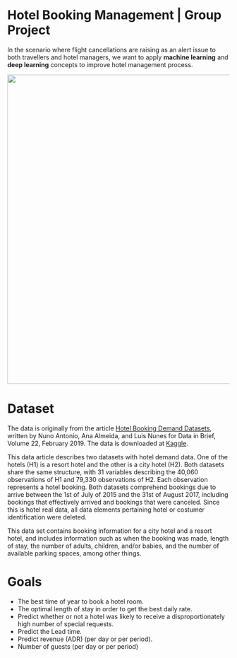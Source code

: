 # Hotel Booking Management | Group Project

In the scenario where flight cancellations are raising as an alert issue to both travellers and hotel managers, we want to apply **machine learning** and **deep learning** concepts to improve hotel management process.

<img src="https://cdn.britannica.com/96/115096-050-5AFDAF5D/Bellagio-Hotel-Casino-Las-Vegas.jpg" align="center" width="700">

# Dataset

The data is originally from the article [Hotel Booking Demand Datasets](https://www.sciencedirect.com/science/article/pii/S2352340918315191), written by Nuno Antonio, Ana Almeida, and Luis Nunes for Data in Brief, Volume 22, February 2019. The data is downloaded at [Kaggle](https://www.kaggle.com/datasets/jessemostipak/hotel-booking-demand?datasetId=511638&sortBy=voteCount).

This data article describes two datasets with hotel demand data. One of the hotels (H1) is a resort hotel and the other is a city hotel (H2). Both datasets share the same structure, with 31 variables describing the 40,060 observations of H1 and 79,330 observations of H2. Each observation represents a hotel booking. Both datasets comprehend bookings due to arrive between the 1st of July of 2015 and the 31st of August 2017, including bookings that effectively arrived and bookings that were canceled. Since this is hotel real data, all data elements pertaining hotel or costumer identification were deleted.

This data set contains booking information for a city hotel and a resort hotel, and includes information such as when the booking was made, length of stay, the number of adults, children, and/or babies, and the number of available parking spaces, among other things.

# Goals

- The best time of year to book a hotel room.
- The optimal length of stay in order to get the best daily rate.
- Predict whether or not a hotel was likely to receive a disproportionately high number of special requests. 
- Predict the Lead time.
- Predict revenue (ADR) (per day or per period).
- Number of guests (per day or per period)
